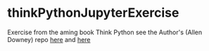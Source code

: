 # thinkPythonJupyterExercise

Exercise from the aming book Think Python
see the Author's (Allen Downey) repo [here](https://github.com/AllenDowney/ThinkPython)
and [here](http://allendowney.github.io/ThinkPython/)

